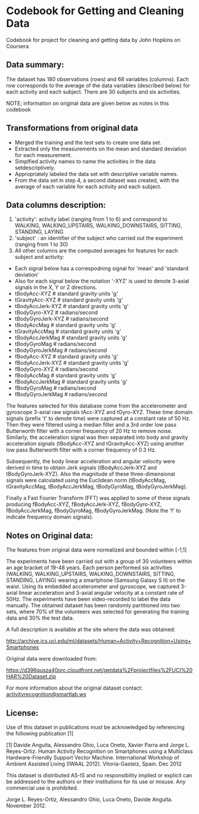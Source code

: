# Codebook for Getting and Cleaning Data
Codebook for project for cleaning and getting data by John Hopkins on Coursera

## Data summary:
The dataset has 180 observations (rows) and  68 variables (columns). Each row corresponds to the average of the data variables (described below) for each activity and each subject. There are 30 subjects and six activities. 

NOTE; information on original data are given below as notes in this codebook

## Transformations from original data
- Merged the training and the test sets to create one data set.
- Extracted only the measurements on the mean and standard deviation for each measurement.
- Simplfied activity names to name the activities in the data setdescriptively.
- Appropriately labeled the data set with descriptive variable names.
- From the data set in step 4, a second dataset was created, with the average of each variable for each activity and each subject.


## Data columns description:

1. 'activity': activity label (ranging from 1 to 6) and correspond to WALKING, WALKING_UPSTAIRS, WALKING_DOWNSTAIRS, SITTING, STANDING, LAYING
2. 'subject' : an identifier of the subject who carried out the experiment (ranging from 1 to 30)
3.  All other columns are the computed averages for features for each subject and activity:

- Each signal below has a correspodning signal for 'mean' and 'standard deviation'
- Also for each signal below the notation '-XYZ' is used to denote 3-axial signals in the X, Y or Z directions.
- tBodyAcc-XYZ            # standard gravity units 'g'
- tGravityAcc-XYZ         # standard gravity units 'g'
- tBodyAccJerk-XYZ        # standard gravity units 'g'
- tBodyGyro-XYZ           # radians/second
- tBodyGyroJerk-XYZ       # radians/second               
- tBodyAccMag             # standard gravity units 'g'
- tGravityAccMag          # standard gravity units 'g'
- tBodyAccJerkMag         # standard gravity units 'g'
- tBodyGyroMag            # radians/second
- tBodyGyroJerkMag        # radians/second
- fBodyAcc-XYZ            # standard gravity units 'g'
- fBodyAccJerk-XYZ        # standard gravity units 'g'
- fBodyGyro-XYZ           # radians/second 
- fBodyAccMag             # standard gravity units 'g'
- fBodyAccJerkMag         # standard gravity units 'g'
- fBodyGyroMag            # radians/second
- fBodyGyroJerkMag        # radians/second



The features selected for this database come from the accelerometer and gyroscope 3-axial raw signals tAcc-XYZ and tGyro-XYZ. These time domain signals (prefix 't' to denote time) were captured at a constant rate of 50 Hz. Then they were filtered using a median filter and a 3rd order low pass Butterworth filter with a corner frequency of 20 Hz to remove noise. Similarly, the acceleration signal was then separated into body and gravity acceleration signals (tBodyAcc-XYZ and tGravityAcc-XYZ) using another low pass Butterworth filter with a corner frequency of 0.3 Hz. 

Subsequently, the body linear acceleration and angular velocity were derived in time to obtain Jerk signals (tBodyAccJerk-XYZ and tBodyGyroJerk-XYZ). Also the magnitude of these three-dimensional signals were calculated using the Euclidean norm (tBodyAccMag, tGravityAccMag, tBodyAccJerkMag, tBodyGyroMag, tBodyGyroJerkMag). 

Finally a Fast Fourier Transform (FFT) was applied to some of these signals producing fBodyAcc-XYZ, fBodyAccJerk-XYZ, fBodyGyro-XYZ, fBodyAccJerkMag, fBodyGyroMag, fBodyGyroJerkMag. (Note the 'f' to indicate frequency domain signals). 


## Notes on Original data:

The features from original data were normalized and bounded within [-1,1]

The experiments have been carried out with a group of 30 volunteers within an age bracket of 19-48 years. Each person performed six activities (WALKING, WALKING_UPSTAIRS, WALKING_DOWNSTAIRS, SITTING, STANDING, LAYING) wearing a smartphone (Samsung Galaxy S II) on the waist. Using its embedded accelerometer and gyroscope, we captured 3-axial linear acceleration and 3-axial angular velocity at a constant rate of 50Hz. The experiments have been video-recorded to label the data manually. The obtained dataset has been randomly partitioned into two sets, where 70% of the volunteers was selected for generating the training data and 30% the test data. 

A full description is available at the site where the data was obtained:

http://archive.ics.uci.edu/ml/datasets/Human+Activity+Recognition+Using+Smartphones 

Original data were downloaded from: 

https://d396qusza40orc.cloudfront.net/getdata%2Fprojectfiles%2FUCI%20HAR%20Dataset.zip 

For more information about the original dataset contact: activityrecognition@smartlab.ws

## License:
Use of this dataset in publications must be acknowledged by referencing the following publication [1] 

[1] Davide Anguita, Alessandro Ghio, Luca Oneto, Xavier Parra and Jorge L. Reyes-Ortiz. Human Activity Recognition on Smartphones using a Multiclass Hardware-Friendly Support Vector Machine. International Workshop of Ambient Assisted Living (IWAAL 2012). Vitoria-Gasteiz, Spain. Dec 2012

This dataset is distributed AS-IS and no responsibility implied or explicit can be addressed to the authors or their institutions for its use or misuse. Any commercial use is prohibited.

Jorge L. Reyes-Ortiz, Alessandro Ghio, Luca Oneto, Davide Anguita. November 2012.



